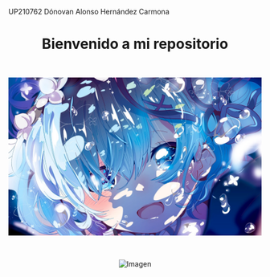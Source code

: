 UP210762
Dónovan Alonso Hernández Carmona

<center>

<h1>Bienvenido a mi repositorio</h1>

<br>

![Screenshot](719179.png)

<br>

![Imagen](/mylivewallpapers-com-Vegeta.gif)
